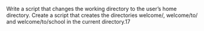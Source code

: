 Write a script that changes the working directory to the user’s home directory.
Create a script that creates the directories welcome/, welcome/to/ and welcome/to/school in the current directory.17
